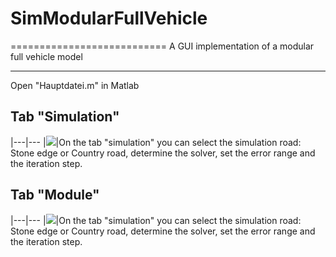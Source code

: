 # SimModularFullVehicle
===========================
A GUI implementation of a modular full vehicle model 

****

Open "Hauptdatei.m" in Matlab

## Tab "Simulation"

|---|---
|![](https://github.com/StefanGao1114/PilcoTracking/blob/master/src/figs/pilcokreis.png)|On the tab "simulation" you can select the simulation road: Stone edge or Country road, determine the solver, set the error range and the iteration step.

## Tab "Module"
|---|---
|![](https://github.com/StefanGao1114/PilcoTracking/blob/master/src/figs/pilcokreis.png)|On the tab "simulation" you can select the simulation road: Stone edge or Country road, determine the solver, set the error range and the iteration step.


